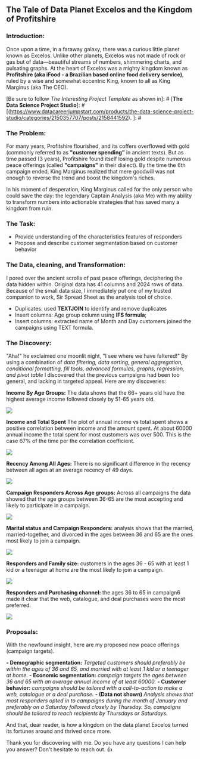 ## The Tale of Data Planet Excelos and the Kingdom of Profitshire

### Introduction:
Once upon a time, in a faraway galaxy, there was a curious little planet known as Excelos. Unlike other planets, Excelos was not made of rock or gas but of data—beautiful streams of numbers, shimmering charts, and pulsating graphs. At the heart of Excelos was a mighty kingdom known as **Profitshire (aka iFood - a Brazilian based online food delivery service)**, ruled by a wise and somewhat eccentric King, known to all as King Marginus (aka The CEO). 

[Be sure to follow *The Interesting Project Template* as shown in]: # [**The Data Science Project Studio**]: #[(https://www.datacareerjumpstart.com/products/the-data-science-project-studio/categories/2150357707/posts/2158441592). ]: #

### The Problem:

For many years, Profitshire flourished, and its coffers overflowed with gold (commonly referred to as **"customer spending”** in ancient texts). But as time passed (3 years), Profitshire found itself losing gold despite numerous peace offerings (called **"campaigns"** in their dialect). By the time the 6th campaign ended, King Marginus realized that mere goodwill was not enough to reverse the trend and boost the kingdom's riches.

In his moment of desperation, King Marginus called for the only person who could save the day: the legendary Captain Analysis (aka Me) with my ability to transform numbers into actionable strategies that has saved many a kingdom from ruin.

### The Task:
- Provide understanding of the characteristics features of responders
- Propose and describe customer segmentation based on customer behavior

### The Data, cleaning, and Transformation:
I pored over the ancient scrolls of past peace offerings, deciphering the data hidden within.
Original data has 41 columns and 2024 rows of data. Because of the small data size, I immediately put one of my trusted companion to work, Sir Spread Sheet as the analysis tool of choice. 

- Duplicates: used **TEXTJOIN** to identify and remove duplicates
- Insert columns: Age group column using **IFS formula**;
- Insert columns: extracted name of Month and Day customers joined the campaigns using TEXT formula.

### The Discovery:
"Aha!" he exclaimed one moonlit night, "I see where we have faltered!"
By using a combination of *data filtering, data sorting, general aggregation, conditional formatting, fill tools, advanced formulas, graphs, regression, and pivot table* I discovered that the previous campaigns had been too general, and lacking in targeted appeal. Here are my discoveries: 

**Income By Age Groups:**
The data shows that the 66+ years old have the highest average income followed closely by 51-65 years old.

<img src="images/Av Income and Age.png?raw=true"/>


**Income and Total Spent**
The plot of annual income vs total spent shows a positive correlation between income and the amount spent. At about 60000 annual income the total spent for most customers was over 500. This is the case 67% of the time per the correlation coefficient.

<img src="images/Scatter Plot of Income and total spent.png?raw=true"/>


**Recency Among All Ages:**
There is no significant difference in the recency between all ages at an average recency of 49 days.

<img src="images/Average Recency by Age Group.png?raw=true"/>


**Campaign Responders Across Age groups:** 
Across all campaigns the data showed that the age groups between 36-65 are the most accepting and likely to participate in a campaign. 

<img src="images/Acceptance across all campaigns.png?raw=true"/>


**Marital status and Campaign Responders:** 
analysis shows that the married, married-together, and divorced in the ages between 36 and 65 are the ones most likely to join a campaign.

<img src="images/Marital Status by Age group.png?raw=true"/>


**Responders and Family size:** 
customers in the ages 36 - 65 with at least 1 kid or a teenager at home are the most likely to join a campaign.

<img src="images/Customers with kid.png?raw=true"/>


**Responders and Purchasing channel:** 
the ages 36 to 65 in campaign6 made it clear that the web, catalogue, and deal purchases were the most preferred. 

<img src="images/Sum of Purchases.png?raw=true"/>

### Proposals:
With the newfound insight, here are my proposed new peace offerings (campaign targets). 

**- Demographic segmentation:** *Targeted customers should preferably be within the ages of 36 and 65, and married with at least 1 kid or a teenager at home.* 
**- Economic segmentation:** *campaign targets the ages between 36 and 65 with an average annual income of at least 60000.*
**- Customer behavior:** *campaigns should be tailored with a call-to-action to make a web, catalogue or a deal purchase.*
**- (Data not shown)** *Analysis shows that most responders opted in to campaigns during the month of January and preferably on a Saturday followed closely by Thursday. So, campaigns should be tailored to reach recipients by Thursdays or Saturdays.*


And that, dear reader, is how a kingdom on the data planet Excelos turned its fortunes around and thrived once more.

Thank you for discovering with me.
Do you have any questions I can help you answer? Don't hesitate to reach out. 👍
